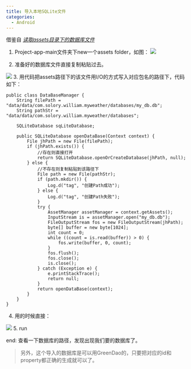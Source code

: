 ```yaml
---
title: 导入本地SQLite文件
categories:
  - Android
---
```


借鉴自 *[读取assets目录下的数据库文件](http://blog.csdn.net/u010800530/article/details/40192279)*
1. Project-app-main文件夹下new一个assets folder，如图：
![](http://upload-images.jianshu.io/upload_images/7177220-e0eee73bb5017626.png?imageMogr2/auto-orient/strip%7CimageView2/2/w/1240)

2. 准备好的数据库文件直接复制粘贴过去。

![](http://upload-images.jianshu.io/upload_images/7177220-387f2bc0d796600a.png?imageMogr2/auto-orient/strip%7CimageView2/2/w/1240)
3. 用代码把assets路径下的该文件用I/O的方式写入对应包名的路径下，代码如下：
```
public class DataBaseManager {
    String filePath = "data/data/com.solory.william.myweather/databases/my_db.db";
    String pathStr = "data/data/com.solory.william.myweather/databases";

    SQLiteDatabase sqLiteDatabase;

    public SQLiteDatabase openDataBase(Context context) {
        File jhPath = new File(filePath);
        if (jhPath.exists()) {
            //存在则直接打开
            return SQLiteDatabase.openOrCreateDatabase(jhPath, null);
        } else {
            //不存在则复制粘贴到该路径下
            File path = new File(pathStr);
            if (path.mkdir()) {
                Log.d("tag", "创建Path成功");
            } else {
                Log.d("tag", "创建Path失败");
            }
            try {
                AssetManager assetManager = context.getAssets();
                InputStream is = assetManager.open("my_db.db");
                FileOutputStream fos = new FileOutputStream(jhPath);
                byte[] buffer = new byte[1024];
                int count = 0;
                while ((count = is.read(buffer)) > 0) {
                    fos.write(buffer, 0, count);
                }
                fos.flush();
                fos.close();
                is.close();
            } catch (Exception e) {
                e.printStackTrace();
                return null;
            }
            return openDataBase(context);
        }
    }
}
```
4. 用的时候直接：

![](http://upload-images.jianshu.io/upload_images/7177220-dc9b5874a4fab837.png?imageMogr2/auto-orient/strip%7CimageView2/2/w/1240)
5. run

end: 查看一下数据库的路径，发现出现我们要的数据库了。

>另外，这个导入的数据库是可以用GreenDao的，只要把对应的id和property都正确的生成就可以了。
                                                                                                                                                                                                                                                                                                                                                                                                                                                                                                                                                                                                                                                                                                                                                                                                                                                                                                                                                                                                                                                                                                                                                                                                                                                                                                                                                                                                                                                                                                                                                                                                                                                                                                                                                                                                                                                                                                                                                                                                                                                                                                                                                                                                                                                                                                                                                                                                                                                                                                                                                                                                                                                                                                                                                                                                                                                                                                                                                                                                                                                                                                                                                                                                                                                                                                                                                                                                                                                                                                                                                                                                                                                                                                                                                                                                                                                                                                                                                                                                                                                                                                                                                                                                                                                                                                                                                                                                                                                                                                                                                                                                                                                                                                                                                                                                                                                                                                                                                                                                                                                                                                                                                                                                                                                                                                                                                                                                                                                                                                                                                                                                                                                                                                                                                                                                                                                                                                                                                                                                                                                                                                                                                                                                                                                                                                                                                                                                                                                                                                                                                                                                                                                                                                                                                                                                                                                                                                                                                                                                                                                                                                                                                                                                                                                                                                                                                                                                                                                                                                                                                                                                                                                                                                                                                                                                                                                                                                                                                                                                                                                                                                                                                           